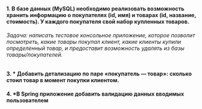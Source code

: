 #### 1. В базе данных (MySQL) необходимо реализовать возможность хранить информацию о покупателях (id, имя) и товарах (id, название, стоимость). У каждого покупателя свой набор купленных товаров.
###### Задача: написать тестовое консольное приложение, которое позволит посмотреть, какие товары покупал клиент, какие клиенты купили определенный товар, и предоставит возможность удалять из базы товары/покупателей.
#### 3. * Добавить детализацию по паре «покупатель — товар»: сколько стоил товар в момент покупки клиентом.
#### 4. *В Spring приложение добавить валидацию данных вводимых пользователем